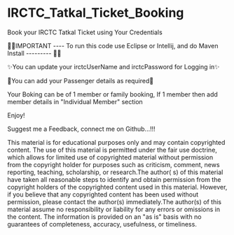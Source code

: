 # IRCTC_Tatkal_Ticket_Booking

Book your IRCTC Tatkal Ticket using Your Credentials

🎯🎯IMPORTANT ---- To run this code use Eclipse or Intellij, and do Maven Install --------- 🎯🎯

✨You can update your irctcUserName and irctcPassword for Logging in✨

🚀You can add your Passenger details as required🚀

Your Boking can be of 1 member or family booking, If 1 member then add member details in "Individual Member" section

Enjoy!

Suggest me a Feedback, connect me on Github...!!!

This material is for educational purposes only and may contain copyrighted content. The use of this material is
permitted under the fair use doctrine, which allows for limited use of copyrighted material without permission from the
copyright holder for purposes such as criticism, comment, news reporting, teaching, scholarship, or research.The author(
s) of this material have taken all reasonable steps to identify and obtain permission from the copyright holders of the
copyrighted content used in this material. However, if you believe that any copyrighted content has been used without
permission, please contact the author(s) immediately.The author(s) of this material assume no responsibility or
liability for any errors or omissions in the content. The information is provided on an "as is" basis with no guarantees
of completeness, accuracy, usefulness, or timeliness.

